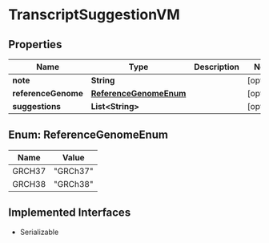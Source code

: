 

# TranscriptSuggestionVM


## Properties

Name | Type | Description | Notes
------------ | ------------- | ------------- | -------------
**note** | **String** |  |  [optional]
**referenceGenome** | [**ReferenceGenomeEnum**](#ReferenceGenomeEnum) |  |  [optional]
**suggestions** | **List&lt;String&gt;** |  |  [optional]



## Enum: ReferenceGenomeEnum

Name | Value
---- | -----
GRCH37 | &quot;GRCh37&quot;
GRCH38 | &quot;GRCh38&quot;


## Implemented Interfaces

* Serializable


